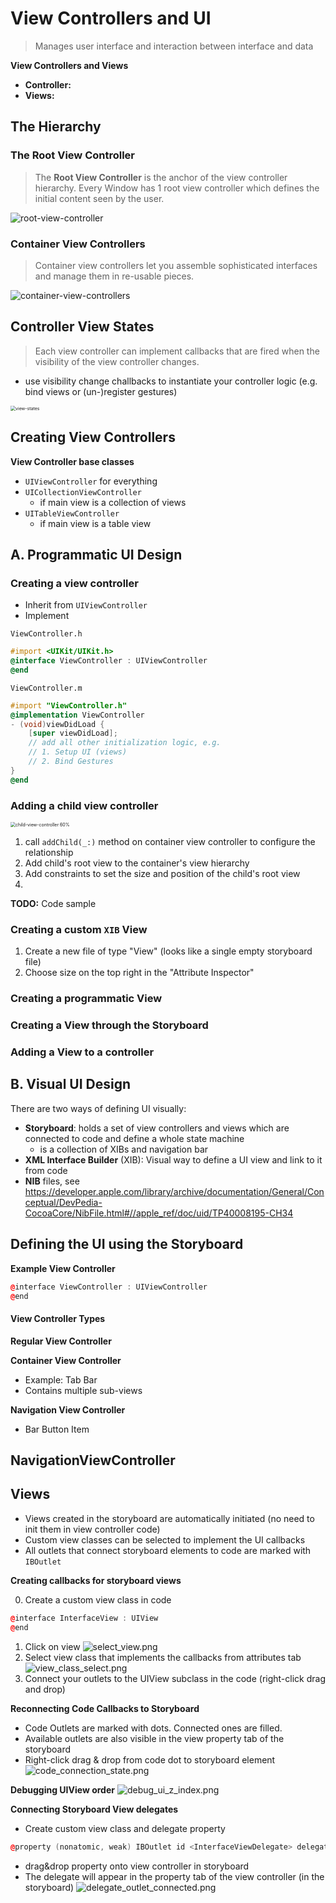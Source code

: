 # View Controllers and UI

> Manages user interface and interaction between interface and data



**View Controllers and Views**

- **Controller:**
- **Views:**







## The Hierarchy

### The Root View Controller

> The **Root View Controller** is the anchor of the view controller hierarchy. Every Window has 1 root view controller which defines the initial content seen by the user.

![root-view-controller](img/root-view-controller.png)

### Container View Controllers

> Container view controllers let you assemble sophisticated interfaces and manage them in re-usable pieces.



![container-view-controllers](img/container-view-controllers.png)

## Controller View States

> Each view controller can implement callbacks that are fired when the visibility of the view controller changes.

- use visibility change challbacks to instantiate your controller logic (e.g. bind views or (un-)register gestures)

<img src="img/view-states.png" alt="view-states" style="zoom:50%;" />





## Creating View Controllers



**View Controller base classes**

- `UIViewController` for everything
- `UICollectionViewController`
  - if main view is a collection of views
- `UITableViewController`
  - if main view is a table view



## A. Programmatic UI Design



### Creating a view controller

- Inherit from `UIViewController`
- Implement

`ViewController.h`

```objective-c
#import <UIKit/UIKit.h>
@interface ViewController : UIViewController
@end
```

`ViewController.m`

```objective-c
#import "ViewController.h"
@implementation ViewController
- (void)viewDidLoad {
    [super viewDidLoad];
    // add all other initialization logic, e.g.
    // 1. Setup UI (views)
    // 2. Bind Gestures
}
@end
```



### Adding a child view controller



<img src="img/child-view-controller.png" alt="child-view-controller 60%" style="zoom:50%;" />



1. call `addChild(_:)` method on container view controller to configure the relationship
2. Add child's root view to the container's view hierarchy
3. Add constraints to set the size and position of the child's root view
4. 

**TODO:** Code sample





### Creating a custom `XIB` View 

1. Create a new file of type "View" (looks like a single empty storyboard file)
2. Choose size on the top right in the "Attribute Inspector"





### Creating a programmatic View





### Creating a View through the Storyboard







### Adding a View to a controller









## B. Visual UI Design

There are two ways of defining UI visually:

- **Storyboard**: holds a set of view controllers and views which are connected to code and define a whole state machine
  - is a collection of XIBs and navigation bar
- **XML Interface Builder** (XIB): Visual way to define a UI view and link to it from code
- **NIB** files, see https://developer.apple.com/library/archive/documentation/General/Conceptual/DevPedia-CocoaCore/NibFile.html#//apple_ref/doc/uid/TP40008195-CH34

























## Defining the UI using the Storyboard

**Example View Controller**

```cpp
@interface ViewController : UIViewController
@end
```

#### View Controller Types

**Regular View Controller**

**Container View Controller**

- Example: Tab Bar
- Contains multiple sub-views

**Navigation View Controller**

- Bar Button Item


## NavigationViewController




## Views

- Views created in the storyboard are automatically initiated (no need to init them in view controller code)
- Custom view classes can be selected to implement the UI callbacks
- All outlets that connect storyboard elements to code are marked with `IBOutlet`

**Creating callbacks for storyboard views**

0. Create a custom view class in code

``` cpp
@interface InterfaceView : UIView
@end
```

1. Click on view
   ![select_view.png](/Users/matthias/dev/coding_quickstarter/XCode/img_app_tutorial/select_view.png)
2. Select view class that implements the callbacks from attributes tab
   ![view_class_select.png](/Users/matthias/dev/coding_quickstarter/XCode/img_app_tutorial/view_class_select.png)
3. Connect your outlets to the UIView subclass in the code (right-click drag and drop)

**Reconnecting Code Callbacks to Storyboard**

- Code Outlets are marked with dots. Connected ones are filled.
- Available outlets are also visible in the view property tab of the storyboard
- Right-click drag & drop from code dot to storyboard element
  ![code_connection_state.png](/Users/matthias/dev/coding_quickstarter/XCode/img_app_tutorial/code_connection_state.png)

**Debugging UIView order**
![debug_ui_z_index.png](/Users/matthias/dev/coding_quickstarter/XCode/img_app_tutorial/debug_ui_z_index.png)

**Connecting Storyboard View delegates**

- Create custom view class and delegate property

```cpp
@property (nonatomic, weak) IBOutlet id <InterfaceViewDelegate> delegate;
```

- drag&drop property onto view controller in storyboard
- The delegate will appear in the property tab of the view controller (in the storyboard)
  ![delegate_outlet_connected.png](/Users/matthias/dev/coding_quickstarter/XCode/img_app_tutorial/delegate_outlet_connected.png)

